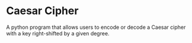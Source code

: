 # Caesar Cipher
A python program that allows users to encode or decode a Caesar cipher with a key right-shifted by a given degree.
